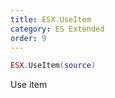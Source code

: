 ```yaml
---
title: ESX.UseItem
category: ES Extended
order: 9
---
```


```lua
ESX.UseItem(source)
```

Use item

